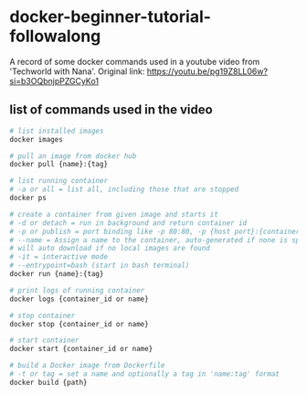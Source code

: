 # docker-beginner-tutorial-followalong
A record of some docker commands used in a youtube video from 'Techworld with Nana'. Original link: https://youtu.be/pg19Z8LL06w?si=b3OQbnjpPZGCyKo1


## list of commands used in the video

```bash
# list installed images
docker images
```
```bash
# pull an image from docker hub
docker pull {name}:{tag}
```
```bash
# list running container
# -a or all = list all, including those that are stopped
docker ps
```
```bash
# create a container from given image and starts it
# -d or detach = run in background and return container id
# -p or publish = port binding like -p 80:80, -p {host port}:{container port}
# --name = Assign a name to the container, auto-generated if none is specified
# will auto download if no local images are found
# -it = interactive mode
# --entrypoint=bash (start in bash terminal)
docker run {name}:{tag}
```
```bash
# print logs of running container
docker logs {container_id or name}
```
```bash
# stop container
docker stop {container_id or name}
```
```bash
# start container
docker start {container_id or name}
```
```bash
# build a Docker image from Dockerfile
# -t or tag = set a name and optionally a tag in 'name:tag' format
docker build {path}
```
